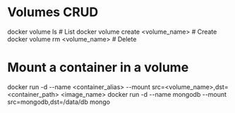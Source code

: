# Volumes CRUD
docker volume ls                        # List
docker volume create <volume_name>      # Create
docker volume rm <volume_name>          # Delete

# Mount a container in a volume
docker run -d --name <container_alias> --mount src=<volume_name>,dst=<container_path> <image_name>
docker run -d --name mongodb --mount src=mongodb,dst=/data/db mongo